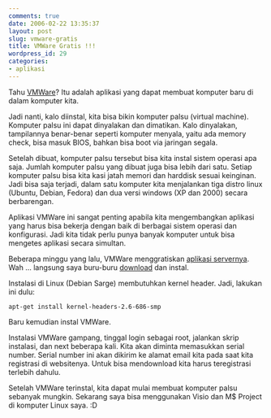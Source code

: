 ```yaml
---
comments: true
date: 2006-02-22 13:35:37
layout: post
slug: vmware-gratis
title: VMWare Gratis !!!
wordpress_id: 29
categories:
- aplikasi
---
```


Tahu [VMWare](http://www.vmware.com)? Itu adalah aplikasi yang dapat membuat komputer baru di dalam komputer kita. 

Jadi nanti, kalo diinstal, kita bisa bikin komputer palsu (virtual machine). Komputer palsu ini dapat dinyalakan dan dimatikan. Kalo dinyalakan, tampilannya benar-benar seperti komputer menyala, yaitu ada memory check, bisa masuk BIOS, bahkan bisa boot via jaringan segala. 

Setelah dibuat, komputer palsu tersebut bisa kita instal sistem operasi apa saja. Jumlah komputer palsu yang dibuat juga bisa lebih dari satu. Setiap komputer palsu bisa kita kasi jatah memori dan harddisk sesuai keinginan. Jadi bisa saja terjadi, dalam satu komputer kita menjalankan tiga distro linux (Ubuntu, Debian, Fedora) dan dua versi windows (XP dan 2000) secara berbarengan. 

Aplikasi VMWare ini sangat penting apabila kita mengembangkan aplikasi yang harus bisa bekerja dengan baik di berbagai sistem operasi dan konfigurasi. 
Jadi kita tidak perlu punya banyak komputer untuk bisa mengetes aplikasi secara simultan. 

Beberapa minggu yang lalu, VMWare menggratiskan [aplikasi servernya](http://www.vmware.com/news/releases/server_beta.html).  Wah ... langsung saya buru-buru [download](http://www.vmware.com/download/server/) dan instal. 

Instalasi di Linux (Debian Sarge) membutuhkan kernel header. Jadi, lakukan ini dulu: 

    
```apt-get install kernel-headers-2.6-686-smp ```


Baru kemudian instal VMWare.

Instalasi VMWare gampang, tinggal login sebagai root, jalankan skrip instalasi, dan next beberapa kali. Kita akan diminta memasukkan serial number. Serial number ini akan dikirim ke alamat email kita pada saat kita registrasi di websitenya. Untuk bisa mendownload kita harus teregistrasi terlebih dahulu.

Setelah VMWare terinstal, kita dapat mulai membuat komputer palsu sebanyak mungkin.
Sekarang saya bisa menggunakan Visio dan M$ Project di komputer Linux saya.
:D
